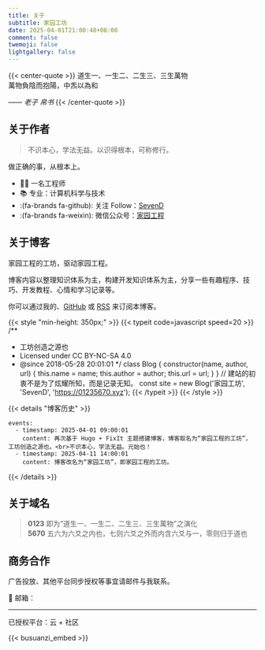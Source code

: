 ```yaml
---
title: 关于
subtitle: 家园工坊
date: 2025-04-01T21:00:48+08:00
comment: false
twemoji: false
lightgallery: false
---
```


{{< center-quote >}}
道生一、一生二、二生三、三生萬物\
萬物負陰而抱陽，中炁以為和

_—— 老子 帛书_
{{< /center-quote >}}

## 关于作者

> 不识本心，学法无益。以识得根本，可称修行。

做正确的事，从根本上。

- 👨‍💻 一名工程师
- 📚 专业：计算机科学与技术
- :(fa-brands fa-github): 关注 Follow：[SevenD](https://github.com/sevend)
- :(fa-brands fa-weixin): 微信公众号：[家园工程]()

## 关于博客

家园工程的工坊，驱动家园工程。

博客内容以整理知识体系为主，构建开发知识体系为主，分享一些有趣程序、技巧、开发教程、心情和学习记录等。

你可以通过我的、[GitHub](https://github.com/sevend "Watch on GitHub") 或 [RSS](https://01235670.xyz/index.xml) 来订阅本博客。

{{< style "min-height: 350px;" >}}
{{< typeit code=javascript speed=20 >}}
/**
 * 工坊创造之源也
 * Licensed under CC BY-NC-SA 4.0
 * @since 2018-05-28 20:01:01
 */
class Blog {
  constructor(name, author, url) {
    this.name = name;
    this.author = author;
    this.url = url;
  }
}
// 建站的初衷不是为了炫耀所知，而是记录无知。
const site = new Blog('家园工坊', 'SevenD', 'https://01235670.xyz');
{{< /typeit >}}
{{< /style >}}

{{< details "博客历史" >}}
```timeline {reverse=true, animation=true, height="280px"}
events:
  - timestamp: 2025-04-01 09:00:01
    content: 再次基于 Hugo + FixIt 主题搭建博客，博客取名为“家园工程的工坊”，工坊创造之源也。<br>不识本心，学法无益。元始也！
  - timestamp: 2025-04-11 14:00:01
    content: 博客改名为“家园工坊”，即家园工程的工坊。
```
{{< /details >}}

## 关于域名
> **0123** 即为“道生一、一生二、二生三、三生萬物”之演化\
> **5670** 五六为六爻之内也，七则六爻之外而内含六爻与一，零则归于道也


## 商务合作

广告投放、其他平台同步授权等事宜请邮件与我联系。

📮 邮箱：

---

已授权平台：云 + 社区

{{< busuanzi_embed >}}

<!-- markdownlint-disable-file -->

